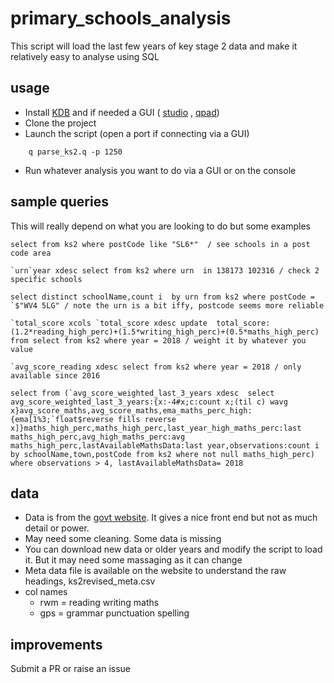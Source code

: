# primary_schools_analysis

This script will load the last few years of key stage 2 data and make it relatively easy to analyse using SQL

## usage

 * Install [KDB](https://kx.com/download/) and if needed a GUI ( [studio](https://github.com/CharlesSkelton/studio) , [qpad](http://www.qinsightpad.com/download.html))
 * Clone the project
 * Launch the script (open a port if connecting via a GUI)
```
    q parse_ks2.q -p 1250
```
 * Run whatever analysis you want to do via a GUI or on the console

## sample queries
This will really depend on what you are looking to do but some examples

```
select from ks2 where postCode like "SL6*"  / see schools in a post code area

`urn`year xdesc select from ks2 where urn  in 138173 102316 / check 2 specific schools

select distinct schoolName,count i  by urn from ks2 where postCode = `$"WV4 5LG" / note the urn is a bit iffy, postcode seems more reliable

`total_score xcols `total_score xdesc update  total_score:(1.2*reading_high_perc)+(1.5*writing_high_perc)+(0.5*maths_high_perc) from select from ks2 where year = 2018 / weight it by whatever you value

`avg_score_reading xdesc select from ks2 where year = 2018 / only available since 2016

select from (`avg_score_weighted_last_3_years xdesc  select avg_score_weighted_last_3_years:{x:-4#x;c:count x;(til c) wavg x}avg_score_maths,avg_score_maths,ema_maths_perc_high:{ema[1%3;`float$reverse fills reverse x]}maths_high_perc,maths_high_perc,last_year_high_maths_perc:last maths_high_perc,avg_high_maths_perc:avg maths_high_perc,lastAvailableMathsData:last year,observations:count i by schoolName,town,postCode from ks2 where not null maths_high_perc) where observations > 4, lastAvailableMathsData= 2018 
```
## data

 * Data is from the [govt website](https://www.compare-school-performance.service.gov.uk/download-data?currentstep=datatypes&regiontype=all&la=0&downloadYear=2017-2018&datatypes=ks2). It gives a nice front end but not as much detail or power.
 * May need some cleaning. Some data is missing
 * You can download new data or older years and modify the script to load it. But it may need some massaging as it can change
 * Meta data file is available on the website to understand the raw headings, ks2revised_meta.csv
 * col names
    * rwm = reading writing maths
    * gps = grammar punctuation spelling

## improvements
Submit a PR or raise an issue

